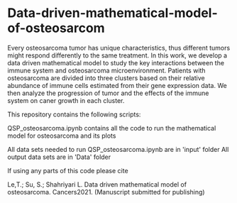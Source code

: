 # Data-driven-mathematical-model-of-osteosarcom
Every osteosarcoma tumor has unique characteristics, thus different tumors might respond differently to the same treatment. In this work, we develop a data driven mathematical model to study the key interactions between the immune system and osteosarcoma microenvironment. Patients with osteosarcoma are divided into three clusters based on their relative abundance of immune cells estimated from their gene expression data. We then analyze the progression of tumor and the effects of the immune system on caner growth in each cluster.

This repository contains the following scripts:

QSP_osteosarcoma.ipynb contains all the code to run the mathematical model for osteosarcoma and its plots

All data sets needed to run QSP_osteosarcoma.ipynb are in 'input' folder
All output data sets are in 'Data' folder

If using any parts of this code please cite

Le,T.; Su, S.; Shahriyari L. Data driven mathematical model of osteosarcoma. Cancers2021. (Manuscript submitted for publishing)
